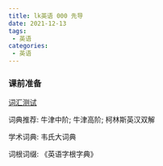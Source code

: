 ```yaml
---
title: lk英语 000 先导
date: 2021-12-13
tags:
 - 英语
categories:
 - 英语
---
```




### 课前准备

[词汇测试](http://testyourvocab.com)

词典推荐: 牛津中阶; 牛津高阶; 柯林斯英汉双解

学术词典: 韦氏大词典

词根词缀: 《英语字根字典》

